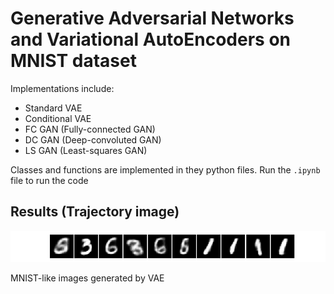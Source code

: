 # Generative Adversarial Networks and Variational AutoEncoders on MNIST dataset

Implementations include:
- Standard VAE
- Conditional VAE
- FC GAN (Fully-connected GAN)
- DC GAN (Deep-convoluted GAN)
- LS GAN (Least-squares GAN)

Classes and functions are implemented in they python files. Run the `.ipynb` file to run the code

## Results (Trajectory image)

![](https://github.com/nalinbendapudi/GAN-and-VAE-Implementation-on-MNIST/blob/master/vae_generation.jpg)

MNIST-like images generated by VAE
